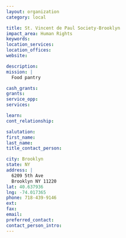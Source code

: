 ```yaml
---
layout: organization
category: local

title: St. Vincent de Paul Society-Brooklyn
impact_area: Human Rights
keywords: 
location_services: 
location_offices: 
website: 

description: 
mission: |
  Food pantry

cash_grants: 
grants: 
service_opp: 
services: 

learn: 
cont_relationship: 

salutation: 
first_name: 
last_name: 
title_contact_person: 

city: Brooklyn
state: NY
address: |
  6209 5th Ave  
  Brooklyn NY 11220
lat: 40.637936
lng: -74.017365
phone: 718-439-9146
ext: 
fax: 
email: 
preferred_contact: 
contact_person_intro: 
---
```

